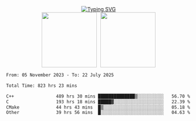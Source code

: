 <!--START_SECTION:console-->
<div align="center">
  <a href="https://git.io/typing-svg">
    <img src="https://readme-typing-svg.demolab.com/?lines=Hello+There+!;Happy+Coding+!&size=28&color=0F62FE&center=true&font=Fira+Code" alt="Typing SVG" />
  </a>
</div>
<!--END_SECTION:console-->

<div align="center" style="display: flex; justify-content: center; gap: 10px; flex-wrap: wrap;">
  <img 
    src="https://github-readme-stats.vercel.app/api?username=gotorion&hide_title=true&hide_border=true&show_icons=true&line_height=21&text_color=000&icon_color=000&bg_color=0,ea6161,ffc64d,fffc4d,52fa5a&theme=graywhite" 
    height="150"
  />
  <img 
    src="https://github-readme-stats.vercel.app/api/top-langs/?username=gotorion&hide_title=true&hide_border=true&layout=compact&langs_count=6&text_color=000&icon_color=fff&bg_color=0,52fa5a,4dfcff,c64dff&theme=graywhite" 
    height="150"
  />
</div>
<!--START_SECTION:waka-->

```txt
From: 05 November 2023 - To: 22 July 2025

Total Time: 823 hrs 23 mins

C++                489 hrs 30 mins ██████████████▒░░░░░░░░░░   56.70 %
C                  193 hrs 18 mins █████▓░░░░░░░░░░░░░░░░░░░   22.39 %
CMake              44 hrs 43 mins  █▒░░░░░░░░░░░░░░░░░░░░░░░   05.18 %
Other              39 hrs 56 mins  █░░░░░░░░░░░░░░░░░░░░░░░░   04.63 %
```

<!--END_SECTION:waka-->
